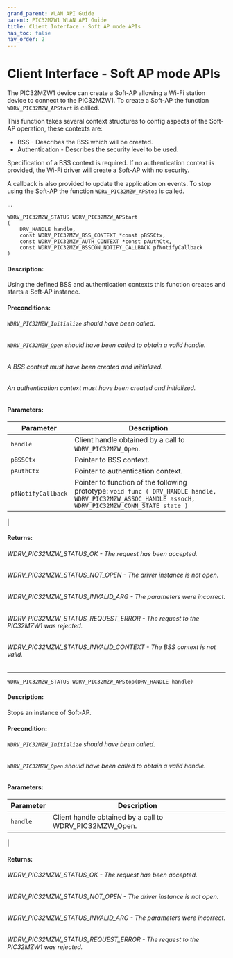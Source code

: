 ```yaml
---
grand_parent: WLAN API Guide
parent: PIC32MZW1 WLAN API Guide
title: Client Interface - Soft AP mode APIs
has_toc: false
nav_order: 2
---
```


# Client Interface - Soft AP mode APIs

The PIC32MZW1 device can create a Soft-AP allowing a Wi-Fi station device to connect to the PIC32MZW1.
To create a Soft-AP the function ```WDRV_PIC32MZW_APStart``` is called.

This function takes several context structures to config aspects of the Soft-AP operation, these contexts are:
-	BSS		- Describes the BSS which will be created.
-	Authentication	- Describes the security level to be used.

Specification of a BSS context is required. If no authentication context is provided, the Wi-Fi driver will create a Soft-AP with no security.

A callback is also provided to update the application on events.
To stop using the Soft-AP the function ```WDRV_PIC32MZW_APStop``` is called.

...

```
WDRV_PIC32MZW_STATUS WDRV_PIC32MZW_APStart
(
    DRV_HANDLE handle,
    const WDRV_PIC32MZW_BSS_CONTEXT *const pBSSCtx,
    const WDRV_PIC32MZW_AUTH_CONTEXT *const pAuthCtx,
    const WDRV_PIC32MZW_BSSCON_NOTIFY_CALLBACK pfNotifyCallback
)
```

#### Description:
Using the defined BSS and authentication contexts this function creates and starts a Soft-AP instance.

#### Preconditions:

###### ```WDRV_PIC32MZW_Initialize``` should have been called.
###### ```WDRV_PIC32MZW_Open``` should have been called to obtain a valid handle.
###### A BSS context must have been created and initialized.
###### An authentication context must have been created and initialized.

#### Parameters:

|	Parameter			 | 						Description								|
-------------------------|--------------------------------------------------------------|
| ```handle``` | Client handle obtained by a call to ```WDRV_PIC32MZW_Open```. |
| ```pBSSCtx``` |	Pointer to BSS context. |
| ```pAuthCtx``` | Pointer to authentication context. |
| ```pfNotifyCallback``` | Pointer to function of the following prototype:  ```void func ( DRV_HANDLE handle, WDRV_PIC32MZW_ASSOC_HANDLE assocH, WDRV_PIC32MZW_CONN_STATE state )``` |
|

#### Returns:

###### WDRV_PIC32MZW_STATUS_OK			- The request has been accepted.
###### WDRV_PIC32MZW_STATUS_NOT_OPEN		- The driver instance is not open.
###### WDRV_PIC32MZW_STATUS_INVALID_ARG		- The parameters were incorrect.
###### WDRV_PIC32MZW_STATUS_REQUEST_ERROR	- The request to the PIC32MZW1 was rejected.
###### WDRV_PIC32MZW_STATUS_INVALID_CONTEXT	- The BSS context is not valid.

-------------------------------------------------------------------------------------------------------------

```
WDRV_PIC32MZW_STATUS WDRV_PIC32MZW_APStop(DRV_HANDLE handle)
```

#### Description:

Stops an instance of Soft-AP.

#### Precondition:

###### ```WDRV_PIC32MZW_Initialize``` should have been called.
###### ```WDRV_PIC32MZW_Open``` should have been called to obtain a valid handle.

#### Parameters:

|	Parameter			 | 						Description								|
-------------------------|--------------------------------------------------------------|
|```handle```  |	Client handle obtained by a call to WDRV_PIC32MZW_Open. |
|

#### Returns:

###### WDRV_PIC32MZW_STATUS_OK			- The request has been accepted.
###### WDRV_PIC32MZW_STATUS_NOT_OPEN		- The driver instance is not open.
###### WDRV_PIC32MZW_STATUS_INVALID_ARG		- The parameters were incorrect.
###### WDRV_PIC32MZW_STATUS_REQUEST_ERROR	- The request to the PIC32MZW1 was rejected.
 
